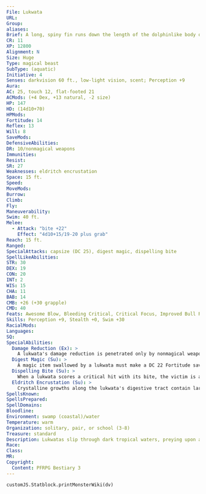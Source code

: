 ```yaml
---
File: Lukwata
URL: 
Group: 
aliases: 
Brief: A long, spiny fin runs down the length of the dolphinlike body of this eel-headed predator.
CR: 11
XP: 12800
Alignment: N
Size: Huge
Type: magical beast
SubType: (aquatic)
Initiative: 4
Senses: darkvision 60 ft., low-light vision, scent; Perception +9
Aura: 
AC: 25, touch 12, flat-footed 21
ACMods: (+4 Dex, +13 natural, -2 size)
HP: 147
HD: (14d10+70)
HPMods: 
Fortitude: 14
Reflex: 13
Will: 8
SaveMods: 
DefensiveAbilities: 
DR: 10/nonmagical weapons
Immunities: 
Resist: 
SR: 27
Weaknesses: eldritch encrustation
Space: 15 ft.
Speed: 
MoveMods: 
Burrow: 
Climb: 
Fly: 
Maneuverability: 
Swim: 40 ft.
Melee: 
  - Attack: "bite +22"
    Effect: "4d10+15/19-20 plus grab"
Reach: 15 ft.
Ranged: 
SpecialAttacks: capsize (DC 25), digest magic, dispelling bite
SpellLikeAbilities: 
STR: 30
DEX: 19
CON: 20
INT: 2
WIS: 15
CHA: 11
BAB: 14
CMB: +26 (+30 grapple)
CMD: 40
Feats: Awesome Blow, Bleeding Critical, Critical Focus, Improved Bull Rush, Improved Critical (bite), Iron Will, Power Attack
Skills: Perception +9, Stealth +0, Swim +30
RacialMods: 
Languages: 
SQ: 
SpecialAbilities:
  Damage Reduction (Ex): >
    A lukwata's damage reduction is penetrated only by nonmagical weapons (temporary magical weapons, such as those created by the spell magic weapon and similar effects, count as magical weapons).
  Digest Magic (Su): >
    A magic item swallowed by a lukwata must make a DC 22 Fortitude save after an hour or become permanently nonmagical. Artifacts are immune to this effect. The save DC is Constitution-based.
  Dispelling Bite (Su): >
    When a lukwata scores a critical hit with its bite, the victim is affected as if targeted by a greater dispel magic spell. The caster level for this effect is equal to the lukwata's Hit Dice (CL 14th for most lukwatas).
  Eldritch Encrustation (Su): >
    Crystalline growths along the lukwata's digestive tract contain large deposits of magical energy. These nodes are responsible for the magical feedback that surrounds each lukwata, granting it its spell resistance, damage reduction, dispelling bite, and digest magic abilities. Dispel magic cast on a lukwata can negate these powers for 1 minute-the CL of the effect is treated as the lukwata's Hit Dice (CL 11th for most lukwatas).
SpellsKnown: 
SpellsPrepared: 
SpellDomains: 
Bloodline: 
Environment: swamp (coastal)/water
Temperature: warm
Organization: solitary, pair, or school (3-8)
Treasure: standard
Description: Lukwatas slip through dark tropical waters, preying upon all who dare enter their deep jungle rivers and pools, including beasts typically considered apex predators. While scholars say the beasts favor the dark, light doesn't deter them in their relentless pursuit of prey. Their long, flat bodies are reminiscent of those of dolphins or large fish, but lukwatas' heads are distinctively eel-like. A lukwata's unusual ability to disrupt magical effects rises from the strange crystalline growths that line its throat and stomach-crystals that allow the lukwata to gain nutrients from magical items as efficiently as from flesh and blood. These same growths give the lukwata an unusually strong resistance to all manner of magic attacks.  Lukwatas hate crocodiles, their chief predatory rivals, and attack them on sight, even if the lukwata has recently fed. Most crocodilians are not large enough to pose a significant threat; however, some accounts exist of lukwatas and dire crocodiles crossing paths. These fights are renowned for inf licting great destruction, with the embattled creatures smashing to bits piers, flotillas, and even dams in their fury.  A lukwata is 20 feet long and weighs 4,000 pounds.
Race: 
Class: 
MR: 
Copyright:
  Content: PFRPG Bestiary 3
---
```

```dataviewjs
customJS.Statblock.printMonsterWiki(dv)
```
